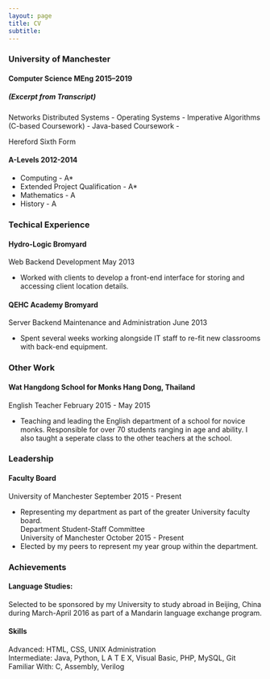 ```yaml
---
layout: page
title: CV
subtitle:
---
```

### University of Manchester  
#### Computer Science MEng 2015–2019  
##### (Excerpt from Transcript)
Networks 
Distributed Systems - 
Operating Systems - 
Imperative Algorithms (C-based Coursework) -
Java-based Coursework - 

Hereford Sixth Form  
#### A-Levels 2012-2014  
* Computing - A*  
* Extended Project Qualification - A*  
* Mathematics - A  
* History - A  

### Techical Experience   
#### Hydro-Logic Bromyard  
Web Backend Development May 2013   
* Worked with clients to develop a front-end interface for storing and accessing client location details.  
#### QEHC Academy Bromyard    
Server Backend Maintenance and Administration June 2013  
* Spent several weeks working alongside IT staff to re-fit new classrooms with back-end equipment.

### Other Work  
#### Wat Hangdong School for Monks Hang Dong, Thailand  
English Teacher February 2015 - May 2015
* Teaching and leading the English department of a school for novice monks. Responsible for over 70 students ranging in age and ability. I also taught a seperate class to the other teachers at the school.

### Leadership  
#### Faculty Board  
University of Manchester September 2015 - Present  
* Representing my department as part of the greater University faculty board.  
Department Student-Staff Committee  
University of Manchester October 2015 - Present  
* Elected by my peers to represent my year group within the department.  
  
### Achievements  
#### Language Studies: 
Selected to be sponsored by my University to study abroad in Beijing, China during March-April 2016 as part of a Mandarin language exchange program.

#### Skills  
Advanced: HTML, CSS, UNIX Administration  
Intermediate: Java, Python, L A T E X, Visual Basic, PHP, MySQL, Git  
Familiar With: C, Assembly, Verilog  